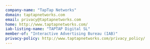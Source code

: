 ```yaml
---
company-name: "TapTap Networks"
domain: taptapnetworks.com
email: privacy@taptapnetworks.com
home: http://www.taptapnetworks.com/
iab-listing-name: "TAPTAP Digital SL"
member-of: "Interactive Advertising Bureau (IAB)"
privacy-policy: http://www.taptapnetworks.com/privacy_policy/
---
```




